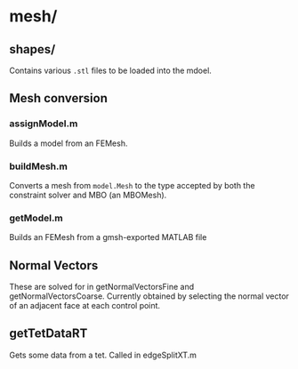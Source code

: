 # mesh/

## shapes/

Contains various ```.stl``` files to be loaded into the mdoel.

## Mesh conversion

### assignModel.m

Builds a model from an FEMesh.

### buildMesh.m

Converts a mesh from ```model.Mesh``` to the type accepted by both the constraint solver and MBO (an MBOMesh).

### getModel.m 

Builds an FEMesh from a gmsh-exported MATLAB file 

## Normal Vectors

These are solved for in getNormalVectorsFine and getNormalVectorsCoarse. Currently obtained by selecting the normal vector of an adjacent face at each control point.

## getTetDataRT

Gets some data from a tet. Called in edgeSplitXT.m
